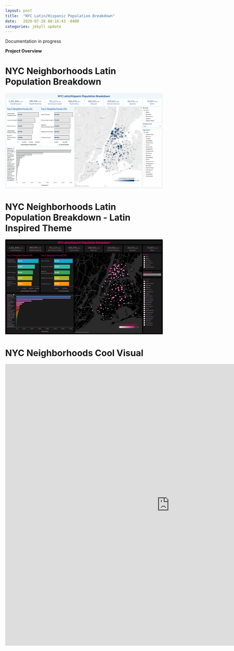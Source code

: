 ```yaml
---
layout: post
title:  "NYC Latin/Hispanic Population Breakdown"
date:   2020-07-28 00:16:43 -0400
categories: jekyll update
---
```


Documentation in progress

**Project Overview**


# NYC Neighborhoods Latin Population Breakdown
<img src="/assets/img/NYC-Latin-White.png">

# NYC Neighborhoods Latin Population Breakdown - Latin Inspired Theme
<img src="/assets/img/NYC-Latin-Black.png">

# NYC Neighborhoods Cool Visual
<iframe frameborder="0" height="900" width="1050" scrolling="no" src="https://public.tableau.com/views/NYCNeighborhoods/Dashboard2?:language=en&:display_count=y&publish=yes&:origin=viz_share_link:showVizHome=no&:embed=yes"> </iframe>
